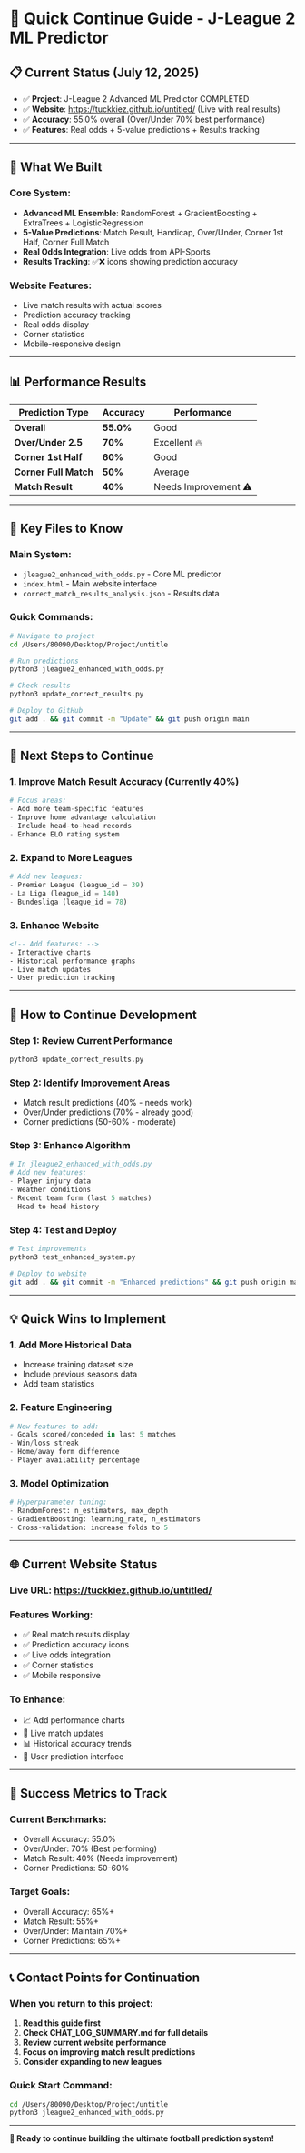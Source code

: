 # 🚀 Quick Continue Guide - J-League 2 ML Predictor

## 📋 **Current Status (July 12, 2025)**
- ✅ **Project**: J-League 2 Advanced ML Predictor COMPLETED
- ✅ **Website**: https://tuckkiez.github.io/untitled/ (Live with real results)
- ✅ **Accuracy**: 55.0% overall (Over/Under 70% best performance)
- ✅ **Features**: Real odds + 5-value predictions + Results tracking

---

## 🎯 **What We Built**

### Core System:
- **Advanced ML Ensemble**: RandomForest + GradientBoosting + ExtraTrees + LogisticRegression
- **5-Value Predictions**: Match Result, Handicap, Over/Under, Corner 1st Half, Corner Full Match
- **Real Odds Integration**: Live odds from API-Sports
- **Results Tracking**: ✅❌ icons showing prediction accuracy

### Website Features:
- Live match results with actual scores
- Prediction accuracy tracking
- Real odds display
- Corner statistics
- Mobile-responsive design

---

## 📊 **Performance Results**

| Prediction Type | Accuracy | Performance |
|----------------|----------|-------------|
| **Overall** | **55.0%** | Good |
| **Over/Under 2.5** | **70%** | Excellent 🔥 |
| **Corner 1st Half** | **60%** | Good |
| **Corner Full Match** | **50%** | Average |
| **Match Result** | **40%** | Needs Improvement ⚠️ |

---

## 🔧 **Key Files to Know**

### Main System:
- `jleague2_enhanced_with_odds.py` - Core ML predictor
- `index.html` - Main website interface
- `correct_match_results_analysis.json` - Results data

### Quick Commands:
```bash
# Navigate to project
cd /Users/80090/Desktop/Project/untitle

# Run predictions
python3 jleague2_enhanced_with_odds.py

# Check results
python3 update_correct_results.py

# Deploy to GitHub
git add . && git commit -m "Update" && git push origin main
```

---

## 🎯 **Next Steps to Continue**

### 1. **Improve Match Result Accuracy (Currently 40%)**
```python
# Focus areas:
- Add more team-specific features
- Improve home advantage calculation
- Include head-to-head records
- Enhance ELO rating system
```

### 2. **Expand to More Leagues**
```python
# Add new leagues:
- Premier League (league_id = 39)
- La Liga (league_id = 140)
- Bundesliga (league_id = 78)
```

### 3. **Enhance Website**
```html
<!-- Add features: -->
- Interactive charts
- Historical performance graphs
- Live match updates
- User prediction tracking
```

---

## 🔄 **How to Continue Development**

### Step 1: Review Current Performance
```bash
python3 update_correct_results.py
```

### Step 2: Identify Improvement Areas
- Match result predictions (40% - needs work)
- Over/Under predictions (70% - already good)
- Corner predictions (50-60% - moderate)

### Step 3: Enhance Algorithm
```python
# In jleague2_enhanced_with_odds.py
# Add new features:
- Player injury data
- Weather conditions
- Recent team form (last 5 matches)
- Head-to-head history
```

### Step 4: Test and Deploy
```bash
# Test improvements
python3 test_enhanced_system.py

# Deploy to website
git add . && git commit -m "Enhanced predictions" && git push origin main
```

---

## 💡 **Quick Wins to Implement**

### 1. **Add More Historical Data**
- Increase training dataset size
- Include previous seasons data
- Add team statistics

### 2. **Feature Engineering**
```python
# New features to add:
- Goals scored/conceded in last 5 matches
- Win/loss streak
- Home/away form difference
- Player availability percentage
```

### 3. **Model Optimization**
```python
# Hyperparameter tuning:
- RandomForest: n_estimators, max_depth
- GradientBoosting: learning_rate, n_estimators
- Cross-validation: increase folds to 5
```

---

## 🌐 **Current Website Status**

### Live URL: https://tuckkiez.github.io/untitled/
### Features Working:
- ✅ Real match results display
- ✅ Prediction accuracy icons
- ✅ Live odds integration
- ✅ Corner statistics
- ✅ Mobile responsive

### To Enhance:
- 📈 Add performance charts
- 🔄 Live match updates
- 📊 Historical accuracy trends
- 🎯 User prediction interface

---

## 🎯 **Success Metrics to Track**

### Current Benchmarks:
- Overall Accuracy: 55.0%
- Over/Under: 70% (Best performing)
- Match Result: 40% (Needs improvement)
- Corner Predictions: 50-60%

### Target Goals:
- Overall Accuracy: 65%+
- Match Result: 55%+
- Over/Under: Maintain 70%+
- Corner Predictions: 65%+

---

## 📞 **Contact Points for Continuation**

### When you return to this project:
1. **Read this guide first**
2. **Check CHAT_LOG_SUMMARY.md for full details**
3. **Review current website performance**
4. **Focus on improving match result predictions**
5. **Consider expanding to new leagues**

### Quick Start Command:
```bash
cd /Users/80090/Desktop/Project/untitle
python3 jleague2_enhanced_with_odds.py
```

---

**🚀 Ready to continue building the ultimate football prediction system!**

